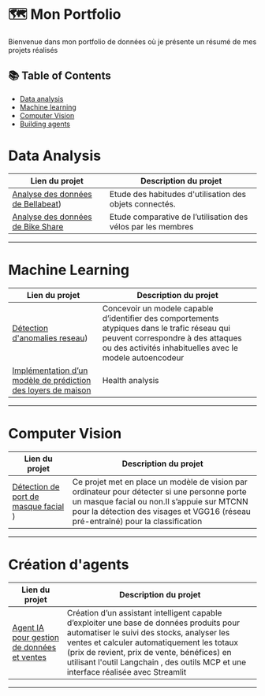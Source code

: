 # 🗺 Mon Portfolio

Bienvenue dans mon portfolio de données où je présente un résumé de mes projets réalisés

## 📚 Table of Contents
- [Data analysis](#data-analysis)
- [Machine learning](#machine-learning)
- [Computer Vision](#computer-vision)
- [Building agents](#creation-d-agents)

# Data Analysis

| Lien du projet | Description du projet | 
|---|---|
| [Analyse des données de Bellabeat](https://github.com/ZaraTiana3/data-science/tree/main/data_analysis/Bellabeat-case-study))  |Etude des habitudes d'utilisation des objets connectés. |
|  [Analyse des données de Bike Share](https://github.com/ZaraTiana3/data-science/tree/main/data_analysis/Cyclicist-bike-share-Analysis-Case-study) | Etude comparative de l’utilisation des vélos par les membres |

***

# Machine Learning

| Lien du projet | Description du projet  | 
|---|---|
|[Détection d'anomalies reseau](https://github.com/ZaraTiana3/data-science/tree/main/Machine_Learning/Detection_d_anomalies_reseau)) | Concevoir un modele capable d’identifier des comportements atypiques dans le trafic réseau qui peuvent correspondre à  des attaques ou des activités inhabituelles avec le modele autoencodeur| 
| [Implémentation d’un modèle de prédiction des loyers de maison](https://github.com/ZaraTiana3/data-science/tree/main/Machine_Learning/House_rent_prediction) | Health analysis | Développer un modèle de Machine Learning supervisé capable de prédire le loyer d’une maison en fonction de ses caractéristiques avec le modele Random Forest  |    

***

# Computer Vision

| Lien du projet |  Description du projet  |    
|---|---|
|  [Détection de port de masque facial ](https://github.com/ZaraTiana3/data-science/tree/main/Computer_vision/Face_mask_detection)) | Ce projet met en place un modèle de vision par ordinateur pour détecter si une personne porte un masque facial ou non.Il s’appuie sur MTCNN pour la détection des visages et VGG16 (réseau pré-entraîné) pour la classification | 

***

# Création d'agents

|Lien du projet|  Description du projet |
|---|---|
| [Agent IA pour gestion de données et ventes](https://github.com/ZaraTiana3/data-science/blob/main/AI_agents/Agent_IA_pour_gestion_de_donn%C3%A9es_et_ventes) | Création d’un assistant intelligent capable d’exploiter une base de données produits pour automatiser le suivi des stocks, analyser les ventes  et calculer automatiquement les totaux (prix de revient, prix de vente, bénéfices) en utilisant l'outil Langchain , des outils MCP et une interface réalisée avec Streamlit |

***



